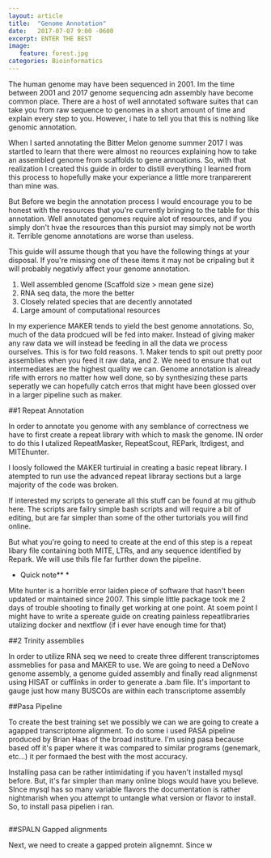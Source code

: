 ```yaml
---
layout: article
title:  "Genome Annotation"
date:   2017-07-07 9:00 -0600
excerpt: ENTER THE BEST
image: 
   feature: forest.jpg
categories: Bioinformatics
---
```


The human genome may have been sequenced in 2001. Im the time between 2001 and
2017 genome sequencing adn assembly have become common place. There are a host
of well annotated software suites that can take you from raw sequence to
genomes in a short amount of time and explain every step to you. However,
i hate to tell you that this is nothing like genomic annotation. 

When I sarted annotating the Bitter Melon genome summer 2017 I was startled to
learn that there were almost no reources explaining how to take an assembled
genome from scaffolds to gene annoations. So, with that realization I created
this guide in order to distill everything I learned from this process to
hopefully make your experiance a little more tranparerent than mine was.

But Before we begin the annotation process I would encourage you to be honest
with the resources that you're currently bringing to the table for this
annotation. Well annotated genomes require alot of resources, and if you simply
don't hvae the resources than this pursiot may simply not be worth it. Terrible genome annotations are worse than useless.

This guide will assume though that you have the following things at your disposal. If you're missing one of these items it may not be cripaling but it will probably negativly affect your genome annotation.


1. Well assembled genome (Scaffold size > mean gene size)
2. RNA seq data, the more the better 
3. Closely related species that are decently annotated
4. Large amount of computational resources

In my experience MAKER tends to yield the best genome annotations. So, much of the data prodcued will be fed into maker. Instead of giving maker any raw data we will instead be feeding in all the data we process ourselves. This is for two fold reasons. 1. Maker tends to spit out pretty poor assemblies when you feed it raw data, and 2. We need to ensure that out intermediates are the highest quality we can. Genome annotation is already rife with errors no matter how well done, so by synthesizing these parts seperatly we can hopefully catch erros that might have been glossed over in a larger pipeline such as maker.



##1 Repeat Annotation


In order to annotate you genome with any semblance of correctness we have to
first create a repeat library with which to mask the genome. IN order to do
this I utalized RepeatMasker, RepeatScout, REPark, ltrdigest, and MITEhunter.

I loosly followed the MAKER turtiruial in creating a basic repeat library. I
atempted to run use the advanced repeat libraray sections but a large majority
of the code was broken. 

If interested my scripts to generate all this stuff can be found at mu github
here. The scripts are failry simple bash scripts and will require a bit of
editing, but are far simpler than some of the other turtorials you will find
online. 

But what you're going to need to create at the end of this step is a repeat
libary file containing both MITE, LTRs, and any sequence identified by Repark.
We will use thils file far further down the pipeline.

* Quick note** * 

Mite hunter is a horrible error laiden piece of software that hasn't been
updated or maintained since 2007. This simple little package took me 2 days of
trouble shooting to finally get working at one point. At soem point I might
have to write a spereate guide on creating painless repeatlibraries utalizing
docker and nextflow (if i ever have enough time for that)

##2 Trinity assemblies 

In order to utilize RNA seq we need to create three different transcriptomes
assmeblies for pasa and MAKER to use. We are going to need a DeNovo genome
assembly, a genome guided assembly and finally read alignmenst using HISAT or
cufflinks in order to generate a .bam file. It's important to gauge just how
many BUSCOs are within each transcriptome assembly 


##Pasa Pipeline

To create the best training set we possibly we can we are going to create a
agapped transcriptome alignment. To do some i used PASA pipeline produced by
Brian Haas of the broad institure. I'm using pasa because based off it's paper
where it was compared to similar programs (genemark, etc...) it per formaed the
best with the most accuracy. 

Installing pasa can be rather intimidating if you haven't installed mysql
before. But, it's far simpler than many online blogs would have you believe.
SInce mysql has so many variable flavors the documentation is rather
nightmarish when you attempt to untangle what version or flavor to install.
So, to install pasa pipelien i ran.


```
```


##SPALN Gapped alignments

Next, we need to create a gapped protein alignemnt. Since w


